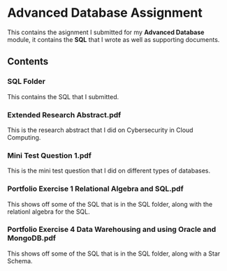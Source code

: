 # Advanced Database Assignment
This contains the asignment I submitted for my **Advanced Database** module, it contains the **SQL** that I wrote as well as supporting documents.

## Contents

### SQL Folder
This contains the SQL that I submitted.

### Extended Research Abstract.pdf
This is the research abstract that I did on Cybersecurity in Cloud Computing.

### Mini Test Question 1.pdf
This is the mini test question that I did on different types of databases.

### Portfolio Exercise 1 Relational Algebra and SQL.pdf
This shows off some of the SQL that is in the SQL folder, along with the relationl algebra for the SQL.

### Portfolio Exercise 4 Data Warehousing and using Oracle and MongoDB.pdf
This shows off some of the SQL that is in the SQL folder, along with a Star Schema.
